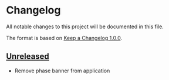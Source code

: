 # Changelog

All notable changes to this project will be documented in this file.

The format is based on [Keep a Changelog 1.0.0].

## [Unreleased]
- Remove phase banner from application

[unreleased]: TODO
[keep a changelog 1.0.0]: https://keepachangelog.com/en/1.0.0/
